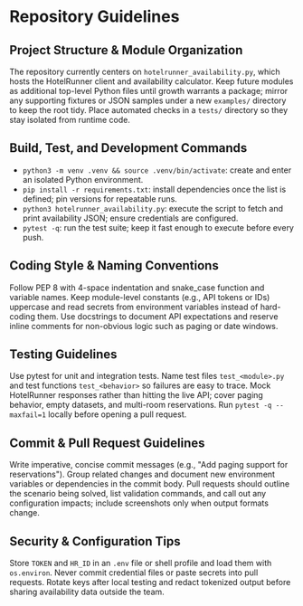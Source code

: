 # Repository Guidelines

## Project Structure & Module Organization
The repository currently centers on `hotelrunner_availability.py`, which hosts the HotelRunner client and availability calculator. Keep future modules as additional top-level Python files until growth warrants a package; mirror any supporting fixtures or JSON samples under a new `examples/` directory to keep the root tidy. Place automated checks in a `tests/` directory so they stay isolated from runtime code.

## Build, Test, and Development Commands
- `python3 -m venv .venv && source .venv/bin/activate`: create and enter an isolated Python environment.
- `pip install -r requirements.txt`: install dependencies once the list is defined; pin versions for repeatable runs.
- `python3 hotelrunner_availability.py`: execute the script to fetch and print availability JSON; ensure credentials are configured.
- `pytest -q`: run the test suite; keep it fast enough to execute before every push.

## Coding Style & Naming Conventions
Follow PEP 8 with 4-space indentation and snake_case function and variable names. Keep module-level constants (e.g., API tokens or IDs) uppercase and read secrets from environment variables instead of hard-coding them. Use docstrings to document API expectations and reserve inline comments for non-obvious logic such as paging or date windows.

## Testing Guidelines
Use pytest for unit and integration tests. Name test files `test_<module>.py` and test functions `test_<behavior>` so failures are easy to trace. Mock HotelRunner responses rather than hitting the live API; cover paging behavior, empty datasets, and multi-room reservations. Run `pytest -q --maxfail=1` locally before opening a pull request.

## Commit & Pull Request Guidelines
Write imperative, concise commit messages (e.g., "Add paging support for reservations"). Group related changes and document new environment variables or dependencies in the commit body. Pull requests should outline the scenario being solved, list validation commands, and call out any configuration impacts; include screenshots only when output formats change.

## Security & Configuration Tips
Store `TOKEN` and `HR_ID` in an `.env` file or shell profile and load them with `os.environ`. Never commit credential files or paste secrets into pull requests. Rotate keys after local testing and redact tokenized output before sharing availability data outside the team.
